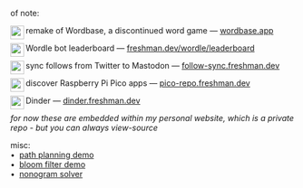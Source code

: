 of note:  

remake of Wordbase, a discontinued word game —
[<img align="left" src="https://wordbase.app/raw/wordbase/favicon.png" width="24">wordbase.app](https://wordbase.app)  

Wordle bot leaderboard —
[<img align="left" src="https://freshman.dev/icon.png" width="24">freshman.dev/wordle/leaderboard](https://freshman.dev/wordle/leaderboard)  

sync follows from Twitter to Mastodon —
[<img align="left" src="https://freshman.dev/raw/follow-sync/icon.png" width="24">follow-sync.freshman.dev](https://follow-sync.freshman.dev)  

discover Raspberry Pi Pico apps —
[<img align="left" src="https://freshman.dev/raw/pico-repo/icon.png" width="24">pico-repo.freshman.dev](https://pico-repo.freshman.dev)  

Dinder —
[<img align="left" src="https://freshman.dev/raw/dinder/icon.png" width="24">dinder.freshman.dev](https://dinder.freshman.dev)  

_for now these are embedded within my personal website, which is a private repo - but you can always view-source_  

misc:  
•&nbsp; [path planning demo](https://paths.freshman.dev)  
•&nbsp; [bloom filter demo](https://bloom.freshman.dev)  
•&nbsp; [nonogram solver](https://nonogram.freshman.dev)  

<!--
Hi there 👋

**cfreshman/cfreshman** is a ✨ _special_ ✨ repository because its `README.md` (this file) appears on your GitHub profile.

Here are some ideas to get you started:

- 🔭 I’m currently working on ...
- 🌱 I’m currently learning ...
- 👯 I’m looking to collaborate on ...
- 🤔 I’m looking for help with ...
- 💬 Ask me about ...
- 📫 How to reach me: ...
- 😄 Pronouns: ...
- ⚡ Fun fact: ...
-->
